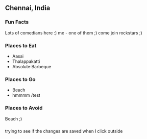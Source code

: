 ## Chennai, India

### Fun Facts
Lots of comedians here :)
me - one of them ;) come join rockstars ;)

### Places to Eat
- Aasai
- Thalappakatti
- Absolute Barbeque

### Places to Go
- Beach
- hmmmm /test

### Places to Avoid
Beach ;)

### 
trying to see if the changes are saved when I click outside
